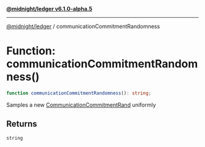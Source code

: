 [**@midnight/ledger v6.1.0-alpha.5**](../README.md)

***

[@midnight/ledger](../globals.md) / communicationCommitmentRandomness

# Function: communicationCommitmentRandomness()

```ts
function communicationCommitmentRandomness(): string;
```

Samples a new [CommunicationCommitmentRand](../type-aliases/CommunicationCommitmentRand.md) uniformly

## Returns

`string`
